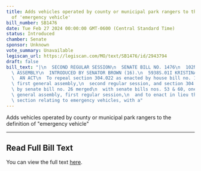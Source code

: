 ```yaml
---
title: Adds vehicles operated by county or municipal park rangers to the definition
  of 'emergency vehicle'
bill_number: SB1476
date: Tue Feb 27 2024 00:00:00 GMT-0600 (Central Standard Time)
status: Introduced
chamber: Senate
sponsor: Unknown
vote_summary: Unavailable
legiscan_url: https://legiscan.com/MO/text/SB1476/id/2943794
draft: false
bill_text: "|\n  SECOND REGULAR SESSION\n  SENATE BILL NO. 1476\n  102ND GENERA L\
  \ ASSEMBLY\n  INTRODUCED BY SENATOR BROWN (16).\n  5938S.01I KRISTINA MARTIN, Secretary\n\
  \  AN ACT\n  To repeal section 304.022 as enacted by house bill no. 1606, one hundred\
  \ first general assembly,\n  second regular session, and section 304.022 as enacted\
  \ by senate bill no. 26 merged\n  with senate bills nos. 53 & 60, one hundred first\
  \ general assembly, first regular session,\n  and to enact in lieu thereof one new\
  \ section relating to emergency vehicles, with a"
---
```

Adds vehicles operated by county or municipal park rangers to the definition of "emergency vehicle"

---

## Read Full Bill Text

You can view the full text [here](https://legiscan.com/MO/text/SB1476/id/2943794).
